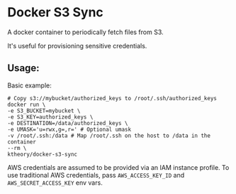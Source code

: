 # Docker S3 Sync

A docker container to periodically fetch files from S3.

It's useful for provisioning sensitive credentials.

## Usage:

Basic example:
```
# Copy s3://mybucket/authorized_keys to /root/.ssh/authorized_keys
docker run \
-e S3_BUCKET=mybucket \
-e S3_KEY=authorized_keys \
-e DESTINATION=/data/authorized_keys \
-e UMASK='u=rwx,g=,r=' # Optional umask
-v /root/.ssh:/data # Map /root/.ssh on the host to /data in the container
--rm \
ktheory/docker-s3-sync
```

AWS credentials are assumed to be provided via an IAM instance profile.
To use traditional AWS credentials, pass `AWS_ACCESS_KEY_ID` and `AWS_SECRET_ACCESS_KEY` env vars.
